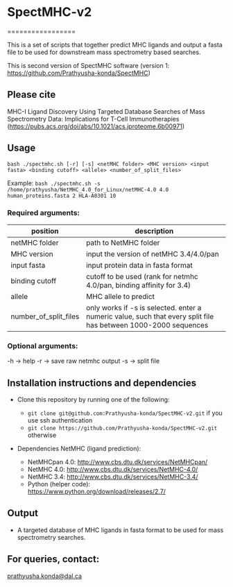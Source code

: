 # SpectMHC-v2
=================

This is a set of scripts that together predict MHC ligands and output a fasta file to be used for downstream mass spectrometry based searches.

This is second version of SpectMHC software (version 1: https://github.com/Prathyusha-konda/SpectMHC)

Please cite 
------
MHC-I Ligand Discovery Using Targeted Database Searches of Mass Spectrometry Data: Implications for T-Cell Immunotherapies (https://pubs.acs.org/doi/abs/10.1021/acs.jproteome.6b00971)

Usage 
------
`bash ./spectmhc.sh [-r] [-s] <netMHC folder> <MHC version> <input fasta> <binding cutoff> <allele> <number_of_split_files>`

Example: `bash ./spectmhc.sh -s /home/prathyusha/NetMHC_4.0_for_Linux/netMHC-4.0 4.0 human_proteins.fasta 2 HLA-A0301 10`

### Required arguments:

position | description
------------------|------------------------------------------------
netMHC folder | path to NetMHC folder
MHC version   | input the version of netMHC 3.4/4.0/pan
input fasta   | input protein data in fasta format
binding cutoff| cutoff to be used (rank for netmhc 4.0/pan, binding affinity for 3.4)
allele        | MHC allele to predict
number_of_split_files | only works if -s is selected. enter a numeric value, such that every split file has between 1000-2000 sequences
                              
### Optional arguments:
-h -> help
-r -> save raw netmhc output
-s -> split file

Installation instructions and dependencies
--------------

- Clone this repository by running one of the following:
	- `git clone git@github.com:Prathyusha-konda/SpectMHC-v2.git` if you use ssh authentication
	- `git clone https://github.com/Prathyusha-konda/SpectMHC-v2.git` otherwise

- Dependencies
  NetMHC (ligand prediction):
  - NetMHCpan 4.0: http://www.cbs.dtu.dk/services/NetMHCpan/
  - NetMHC 4.0: http://www.cbs.dtu.dk/services/NetMHC-4.0/
  - NetMHC 3.4: http://www.cbs.dtu.dk/services/NetMHC-3.4/
  - Python (helper code): https://www.python.org/download/releases/2.7/


Output
-----
- A targeted database of MHC ligands in fasta format to be used for mass spectrometry searches.

For queries, contact:
------
prathyusha.konda@dal.ca
